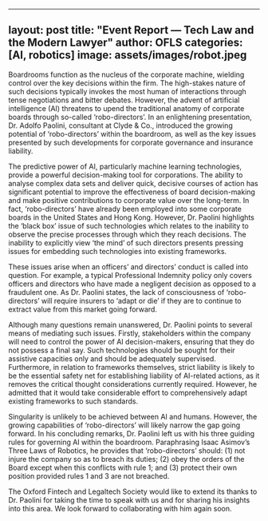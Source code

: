 
---
layout: post
title:  "Event Report — Tech Law and the Modern Lawyer"
author: OFLS
categories: [AI, robotics]
image: assets/images/robot.jpeg
---

Boardrooms function as the nucleus of the corporate machine, wielding control over the key decisions within the firm. The high-stakes nature of such decisions typically invokes the most human of interactions through tense negotiations and bitter debates. However, the advent of artificial intelligence (AI) threatens to upend the traditional anatomy of corporate boards through so-called ‘robo-directors’. In an enlightening presentation, Dr. Adolfo Paolini, consultant at Clyde & Co., introduced the growing potential of ‘robo-directors’ within the boardroom, as well as the key issues presented by such developments for corporate governance and insurance liability.

The predictive power of AI, particularly machine learning technologies, provide a powerful decision-making tool for corporations. The ability to analyse complex data sets and deliver quick, decisive courses of action has significant potential to improve the effectiveness of board decision-making and make positive contributions to corporate value over the long-term. In fact, ‘robo-directors’ have already been employed into some corporate boards in the United States and Hong Kong. However, Dr. Paolini highlights the ‘black box’ issue of such technologies which relates to the inability to observe the precise processes through which they reach decisions. The inability to explicitly view ‘the mind’ of such directors presents pressing issues for embedding such technologies into existing frameworks.

These issues arise when an officers’ and directors’ conduct is called into question. For example, a typical Professional Indemnity policy only covers officers and directors who have made a negligent decision as opposed to a fraudulent one. As Dr. Paolini states, the lack of consciousness of ‘robo-directors’ will require insurers to ‘adapt or die’ if they are to continue to extract value from this market going forward.

Although many questions remain unanswered, Dr. Paolini points to several means of mediating such issues. Firstly, stakeholders within the company will need to control the power of AI decision-makers, ensuring that they do not possess a final say. Such technologies should be sought for their assistive capacities only and should be adequately supervised. Furthermore, in relation to frameworks themselves, strict liability is likely to be the essential safety net for establishing liability of AI-related actions, as it removes the critical thought considerations currently required. However, he admitted that it would take considerable effort to comprehensively adapt existing frameworks to such standards.

Singularity is unlikely to be achieved between AI and humans. However, the growing capabilities of ‘robo-directors’ will likely narrow the gap going forward. In his concluding remarks, Dr. Paolini left us with his three guiding rules for governing AI within the boardroom. Paraphrasing Isaac Asimov’s Three Laws of Robotics, he provides that ‘robo-directors’ should: (1) not injure the company so as to breach its duties; (2) obey the orders of the Board except when this conflicts with rule 1; and (3) protect their own position provided rules 1 and 3 are not breached.

The Oxford Fintech and Legaltech Society would like to extend its thanks to Dr. Paolini for taking the time to speak with us and for sharing his insights into this area. We look forward to collaborating with him again soon.

